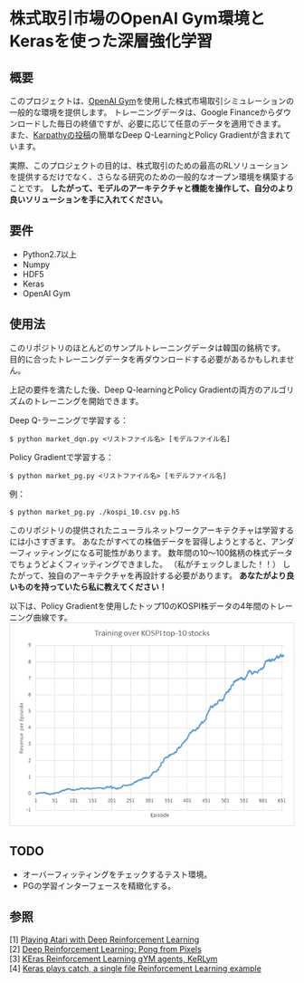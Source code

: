 # 株式取引市場のOpenAI Gym環境とKerasを使った深層強化学習

## 概要

このプロジェクトは、[OpenAI Gym](https://gym.openai.com/)を使用した株式市場取引シミュレーションの一般的な環境を提供します。
トレーニングデータは、Google Financeからダウンロードした毎日の終値ですが、必要に応じて任意のデータを適用できます。
また、[Karpathyの投稿](http://karpathy.github.io/2016/05/31/rl/)の簡単なDeep Q-LearningとPolicy Gradientが含まれています。

実際、このプロジェクトの目的は、株式取引のための最高のRLソリューションを提供するだけでなく、さらなる研究のための一般的なオープン環境を構築することです。
**したがって、モデルのアーキテクチャと機能を操作して、自分のより良いソリューションを手に入れてください。**

## 要件

 - Python2.7以上
 - Numpy
 - HDF5
 - Keras
 - OpenAI Gym

## 使用法

このリポジトリのほとんどのサンプルトレーニングデータは韓国の銘柄です。
目的に合ったトレーニングデータを再ダウンロードする必要があるかもしれません。

上記の要件を満たした後、Deep Q-learningとPolicy Gradientの両方のアルゴリズムのトレーニングを開始できます。

Deep Q-ラーニングで学習する：

    $ python market_dqn.py <リストファイル名> [モデルファイル名]

Policy Gradientで学習する：

    $ python market_pg.py <リストファイル名> [モデルファイル名]

例：

    $ python market_pg.py ./kospi_10.csv pg.h5

このリポジトリの提供されたニューラルネットワークアーキテクチャは学習するには小さすぎます。
あなたがすべての株価データを習得しようとすると、アンダーフィッティングになる可能性があります。
数年間の10〜100銘柄の株式データでちょうどよくフィッティングできました。 （私がチェックしました！！）
したがって、独自のアーキテクチャを再設計する必要があります。
**あなたがより良いものを持っていたら私に教えてください！**

以下は、Policy Gradientを使用したトップ10のKOSPI株データの4年間のトレーニング曲線です。
![トレーニングカーブ](./pg_over_top_10.png)

## TODO
 - オーバーフィッティングをチェックするテスト環境。
 -  PGの学習インターフェースを精緻化する。

## 参照

[1] [Playing Atari with Deep Reinforcement Learning](http://arxiv.org/abs/1312.5602)  
[2] [Deep Reinforcement Learning: Pong from Pixels](http://karpathy.github.io/2016/05/31/rl/)  
[3] [KEras Reinforcement Learning gYM agents, KeRLym](https://github.com/osh/kerlym)  
[4] [Keras plays catch, a single file Reinforcement Learning example](http://edersantana.github.io/articles/keras_rl/)